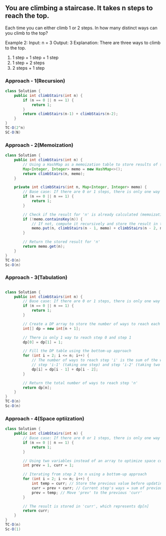 ## You are climbing a staircase. It takes n steps to reach the top.
Each time you can either climb 1 or 2 steps. In how many distinct ways can you climb to the top?

Example 2:
Input: n = 3
Output: 3
Explanation: There are three ways to climb to the top.
1. 1 step + 1 step + 1 step
2. 1 step + 2 steps
3. 2 steps + 1 step

### Approach - 1(Recursion)
```java
class Solution {
    public int climbStairs(int n) {
        if (n == 0 || n == 1) {
            return 1;
        }
        return climbStairs(n-1) + climbStairs(n-2);
    }
}
TC-O(2^n)
SC-O(N)
```

### Approach - 2(Memoization)
```java
class Solution {
    public int climbStairs(int n) {
        // Using a HashMap as a memoization table to store results of subproblems
        Map<Integer, Integer> memo = new HashMap<>();
        return climbStairs(n, memo);
    }

    private int climbStairs(int n, Map<Integer, Integer> memo) {
        // Base case: If there are 0 or 1 steps, there is only one way to climb
        if (n == 0 || n == 1) {
            return 1;
        }

        // Check if the result for 'n' is already calculated (memoization)
        if (!memo.containsKey(n)) {
            // If not, compute it recursively and store the result in the memoization table
            memo.put(n, climbStairs(n - 1, memo) + climbStairs(n - 2, memo));
        }

        // Return the stored result for 'n'
        return memo.get(n);
    }
}
TC-O(n)
Sc-O(n)
```

### Approach - 3(Tabulation)
```java

class Solution {
    public int climbStairs(int n) {
        // Base case: If there are 0 or 1 steps, there is only one way to climb
        if (n == 0 || n == 1) {
            return 1;
        }

        // Create a DP array to store the number of ways to reach each step
        int[] dp = new int[n + 1];

        // There is only 1 way to reach step 0 and step 1
        dp[0] = dp[1] = 1;

        // Fill the DP table using the bottom-up approach
        for (int i = 2; i <= n; i++) {
            // The number of ways to reach step 'i' is the sum of the ways to reach
            // step 'i-1' (taking one step) and step 'i-2' (taking two steps)
            dp[i] = dp[i - 1] + dp[i - 2];
        }

        // Return the total number of ways to reach step 'n'
        return dp[n];
    }
}
TC-O(n)
Sc-O(n)
```

### Approach - 4(Space optiization)
```java
class Solution {
    public int climbStairs(int n) {
        // Base case: If there are 0 or 1 steps, there is only one way to climb
        if (n == 0 || n == 1) {
            return 1;
        }

        // Using two variables instead of an array to optimize space complexity
        int prev = 1, curr = 1;

        // Iterating from step 2 to n using a bottom-up approach
        for (int i = 2; i <= n; i++) {
            int temp = curr; // Store the previous value before updating
            curr = prev + curr; // Current step's ways = sum of previous two steps
            prev = temp; // Move 'prev' to the previous 'curr'
        }

        // The result is stored in 'curr', which represents dp[n]
        return curr;
    }
}
TC-O(n)
Sc-O(1)
```
